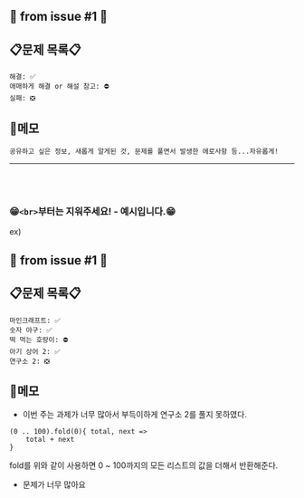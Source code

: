 ## 📌 from issue #1 📌

## 📋문제 목록📋

```
해결: ✅
애매하게 해결 or 해설 참고: ⛔️
실패: ❎
```

## 📝메모
`공유하고 싶은 정보, 새롭게 알게된 것, 문제를 풀면서 발생한 에로사항 등...자유롭게!`

---

<br>
<br>

### 😁`<br>`부터는 지워주세요! - 예시입니다.😁

ex)

## 📌 from issue #1 📌

## 📋문제 목록📋

```
마인크래프트: ✅
숫자 야구: ✅
떡 먹는 호랑이: ⛔️
아기 상어 2: ✅
연구소 2: ❎
```


## 📝메모
- 이번 주는 과제가 너무 많아서 부득이하게 연구소 2를 풀지 못하였다.
```
(0 .. 100).fold(0){ total, next =>
    total + next
}
```
fold를 위와 같이 사용하면 0 ~ 100까지의 모든 리스트의 값을 더해서 반환해준다.
- 문제가 너무 많아요
